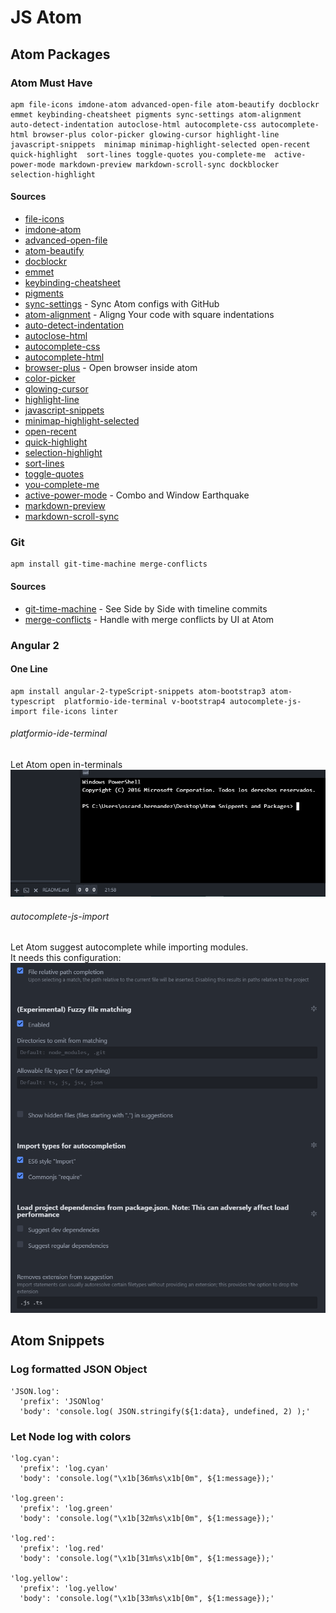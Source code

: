 # **JS Atom**

## **Atom Packages**

### Atom Must Have
```
apm file-icons imdone-atom advanced-open-file atom-beautify docblockr emmet keybinding-cheatsheet pigments sync-settings atom-alignment auto-detect-indentation autoclose-html autocomplete-css autocomplete-html browser-plus color-picker glowing-cursor highlight-line javascript-snippets  minimap minimap-highlight-selected open-recent quick-highlight  sort-lines toggle-quotes you-complete-me  active-power-mode markdown-preview markdown-scroll-sync dockblocker  selection-highlight

```
#### Sources
* [file-icons](https://atom.io/packages/file-icons)
* [imdone-atom](https://atom.io/packages/imdone-atom)
* [advanced-open-file](https://atom.io/packages/advanced-open-fil)
* [atom-beautify](https://atom.io/packages/atom-beautify)
* [docblockr](https://atom.io/packages/docblockr)
* [emmet](https://atom.io/packages/emmet)
* [keybinding-cheatsheet](https://atom.io/packages/keybinding-cheatsheet)
* [pigments](https://atom.io/packages/pigments)
* [sync-settings](https://atom.io/packages/sync-settings) - Sync Atom configs with GitHub
* [atom-alignment](https://atom.io/packages/atom-alignment) - Aligng Your code with square indentations
* [auto-detect-indentation](https://atom.io/packages/auto-detect-indentation)
* [autoclose-html](https://atom.io/packages/autoclose-html)
* [autocomplete-css](https://atom.io/packages/autocomplete-css)
* [autocomplete-html](https://atom.io/packages/autocomplete-html)
* [browser-plus](https://atom.io/packages/browser-plus) - Open browser inside atom
* [color-picker](https://atom.io/packages/color-picker)
* [glowing-cursor](https://atom.io/packages/glowing-cursor)
* [highlight-line](https://atom.io/packages/highlight-line)
* [javascript-snippets](https://atom.io/packages/javascript-snippets)
* [minimap-highlight-selected](https://atom.io/packages/minimap-highlight-selected)
* [open-recent](https://atom.io/packages/open-recent)
* [quick-highlight](https://atom.io/packages/quick-highlight)
* [selection-highlight](https://atom.io/packages/selection-highlight)
* [sort-lines](https://atom.io/packages/sort-lines)
* [toggle-quotes](https://atom.io/packages/toggle-quotes)
* [you-complete-me](https://atom.io/packages/you-complete-me)
* [active-power-mode](https://atom.io/packages/active-power-mode) - Combo and Window Earthquake
* [markdown-preview](https://atom.io/packages/markdown-preview)
* [markdown-scroll-sync](https://atom.io/packages/markdown-scroll-sync)


### Git

```
apm install git-time-machine merge-conflicts
```
#### Sources
* [git-time-machine](https://atom.io/packages/git-time-machine) - See Side by Side with timeline commits
* [merge-conflicts](https://atom.io/packages/merge-conflicts) - Handle with merge conflicts by UI at Atom

### Angular 2

#### One Line
 ```
 apm install angular-2-typeScript-snippets atom-bootstrap3 atom-typescript  platformio-ide-terminal v-bootstrap4 autocomplete-js-import file-icons linter
 ```
###### platformio-ide-terminal
Let Atom open in-terminals
![TerminalCap](./img/terminal.png)

###### autocomplete-js-import
Let Atom suggest autocomplete while importing modules.   
It needs this configuration:
![Imports](./img/imports.png)

## **Atom Snippets**

### Log formatted JSON Object
```
'JSON.log':
  'prefix': 'JSONlog'
  'body': 'console.log( JSON.stringify(${1:data}, undefined, 2) );'
```

### Let Node log with colors
```
'log.cyan':
  'prefix': 'log.cyan'
  'body': 'console.log("\x1b[36m%s\x1b[0m", ${1:message});'

'log.green':
  'prefix': 'log.green'
  'body': 'console.log("\x1b[32m%s\x1b[0m", ${1:message});'

'log.red':
  'prefix': 'log.red'
  'body': 'console.log("\x1b[31m%s\x1b[0m", ${1:message});'

'log.yellow':
  'prefix': 'log.yellow'
  'body': 'console.log("\x1b[33m%s\x1b[0m", ${1:message});'
```
